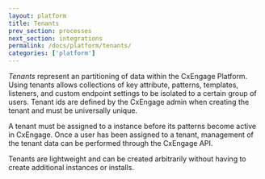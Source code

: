 ```yaml
---
layout: platform
title: Tenants
prev_section: processes
next_section: integrations
permalink: /docs/platform/tenants/
categories: ['platform']
---
```


*Tenants* represent an partitioning of data within the CxEngage Platform. Using tenants allows
collections of key attribute, patterns, templates, listeners, and custom endpoint settings to be isolated to
a certain group of users. Tenant ids are defined by the CxEngage admin when creating the tenant and
must be universally unique.

A tenant must be assigned to a instance before its patterns become active in CxEngage. Once a user has
been assigned to a tenant, management of the tenant data can be performed through the CxEngage API.

Tenants are lightweight and can be created arbitrarily without having to create additional instances or installs.
